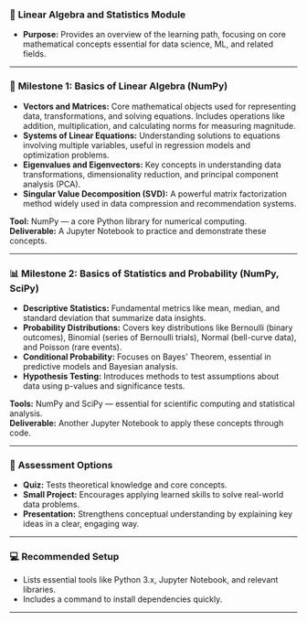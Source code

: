 
### 📘 **Linear Algebra and Statistics Module**
- **Purpose:** Provides an overview of the learning path, focusing on core mathematical concepts essential for data science, ML, and related fields.

---

### 🚀 **Milestone 1: Basics of Linear Algebra (NumPy)**
- **Vectors and Matrices:** Core mathematical objects used for representing data, transformations, and solving equations. Includes operations like addition, multiplication, and calculating norms for measuring magnitude.
- **Systems of Linear Equations:** Understanding solutions to equations involving multiple variables, useful in regression models and optimization problems.
- **Eigenvalues and Eigenvectors:** Key concepts in understanding data transformations, dimensionality reduction, and principal component analysis (PCA).
- **Singular Value Decomposition (SVD):** A powerful matrix factorization method widely used in data compression and recommendation systems.

**Tool:** NumPy — a core Python library for numerical computing.  
**Deliverable:** A Jupyter Notebook to practice and demonstrate these concepts.

---

### 📊 **Milestone 2: Basics of Statistics and Probability (NumPy, SciPy)**
- **Descriptive Statistics:** Fundamental metrics like mean, median, and standard deviation that summarize data insights.
- **Probability Distributions:** Covers key distributions like Bernoulli (binary outcomes), Binomial (series of Bernoulli trials), Normal (bell-curve data), and Poisson (rare events).
- **Conditional Probability:** Focuses on Bayes' Theorem, essential in predictive models and Bayesian analysis.
- **Hypothesis Testing:** Introduces methods to test assumptions about data using p-values and significance tests.

**Tools:** NumPy and SciPy — essential for scientific computing and statistical analysis.  
**Deliverable:** Another Jupyter Notebook to apply these concepts through code.

---

### 📝 **Assessment Options**
- **Quiz:** Tests theoretical knowledge and core concepts.
- **Small Project:** Encourages applying learned skills to solve real-world data problems.
- **Presentation:** Strengthens conceptual understanding by explaining key ideas in a clear, engaging way.

---

### 💻 **Recommended Setup**
- Lists essential tools like Python 3.x, Jupyter Notebook, and relevant libraries.
- Includes a command to install dependencies quickly.

---